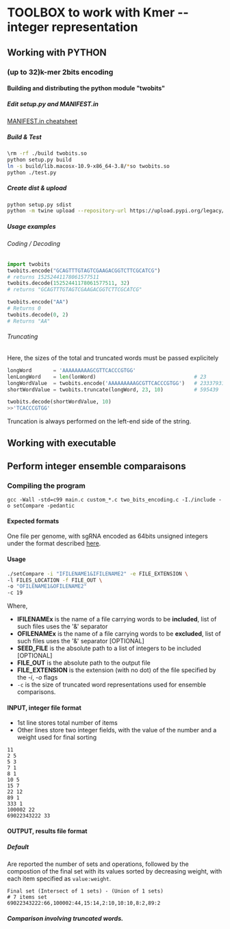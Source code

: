 # TOOLBOX to work with Kmer -- integer representation

## Working with PYTHON

### (up to 32)k-mer 2bits encoding

#### Building and distributing the python module "twobits"

##### Edit setup.py and MANIFEST.in
[MANIFEST.in cheatsheet](https://packaging.python.org/guides/using-manifest-in/)

##### Build & Test

```sh
\rm -rf ./build twobits.so
python setup.py build
ln -s build/lib.macosx-10.9-x86_64-3.8/*so twobits.so
python ./test.py
```

##### Create dist & upload

```sh
python setup.py sdist
python -m twine upload --repository-url https://upload.pypi.org/legacy/ dist/*
```

##### Usage examples

###### Coding / Decoding

```python
import twobits
twobits.encode("GCAGTTTGTAGTCGAAGACGGTCTTCGCATCG")
# returns 15252441178061577511
twobits.decode(15252441178061577511, 32)
# returns "GCAGTTTGTAGTCGAAGACGGTCTTCGCATCG"

twobits.encode("AA")
# Returns 0
twobits.decode(0, 2)
# Returns "AA"
```

###### Truncating
Here, the sizes of the total and truncated words must be passed explicitely

```python
longWord       = 'AAAAAAAAAGCGTTCACCCGTGG'
lenLongWord    = len(lonWord)                                # 23
longWordValue  = twobits.encode('AAAAAAAAAGCGTTCACCCGTGG')   # 233379311
shortWordValue = twobits.truncate(longWord, 23, 10)          # 595439

twobits.decode(shortWordValue, 10)
>>'TCACCCGTGG'
```

Truncation is always performed on the left-end side of the string.
## Working with executable

## Perform integer ensemble comparaisons

### Compiling the program

```shell
gcc -Wall -std=c99 main.c custom_*.c two_bits_encoding.c -I./include -o setCompare -pedantic
```

#### Expected formats

One file per genome, with sgRNA encoded as 64bits unsigned integers under the format described [here](https://github.com/MMSB-MOBI/CSTB_core).

#### Usage

```sh
./setCompare -i "IFILENAME1&IFILENAME2" -e FILE_EXTENSION \
-l FILES_LOCATION -f FILE_OUT \
-o "OFILENAME1&OFILENAME2"
-c 19
```

Where,

* **IFILENAMEx**  is the name of a file carrying words to be **included**, list of such files uses the '&' separator
* **OFILENAMEx**  is the name of a file carrying words to be **excluded**, list of such files uses the '&' separator [OPTIONAL]
* **SEED_FILE** is the absolute path to a list of integers to be included [OPTIONAL]
* **FILE_OUT**  is the absolute path to the output file
* **FILE_EXTENSION** is the extension (with no dot) of the file specified by the *-i*, *-o* flags
* `-c` is the size of truncated word representations used for ensemble comparisons.

#### INPUT, integer file format

* 1st line stores total number of items
* Other lines store two integer fields, with the value of the number and a weight used for final sorting

```text
11
2 5
5 3
7 1
8 1
10 5
15 7
22 12
89 1
333 1
100002 22
69022343222 33
```

#### OUTPUT, results file format

##### Default

Are reported the number of sets and operations, followed by the compostion of the final set with its values sorted by decreasing weight, with each item specified as `value:weight`.

```text
Final set (Intersect of 1 sets) - (Union of 1 sets)
# 7 items set
69022343222:66,100002:44,15:14,2:10,10:10,8:2,89:2
```

##### Comparison involving truncated words.
